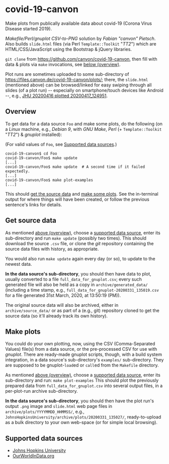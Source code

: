 # covid-19-canvon

Make plots from publically available data
about covid-19 (Corona Virus Disease started 2019).

*Makefile/Perl/gnuplot* *CSV-to-PNG* solution by *Fabian "canvon" Pietsch*.
Also builds `slide.html` files (via Perl `Template::Toolkit` "*TT2*")
which are HTML/CSS/JavaScript using the Bootstrap & jQuery libraries.

`git clone` from <https://github.com/canvon/covid-19-canvon>,
then fill with data & plots via `make` invocations,
see [below (overview)](#overview).

Plot runs are sometimes uploaded to some sub-directory of
<https://files.canvon.de/covid-19-canvon/plots/>; there,
the `slide.html` (mentioned above) can be browsed/linked
for easy swiping through all slides (of a plot run) --
especially on smartphone/touch devices like Android --, e.g.,
[JHU 20200416 plotted 20200417\_124951](https://files.canvon.de/covid-19-canvon/plots/jhu/20200417_124951/slide.html).


## Overview

To get data for a data source `Foo` and make some plots,
do the following (on a *Linux* machine, e.g., *Debian 9*,
with *GNU Make*, *Perl* (+ `Template::Toolkit` "*TT2*") &
*gnuplot* installed):

(For valid values of `Foo`,
see [Supported data sources](#supported-data-sources).)

    covid-19-canvon$ cd Foo
    covid-19-canvon/Foo$ make update
    [...]
    covid-19-canvon/Foo$ make update  # A second time if it failed expectedly.
    [...]
    covid-19-canvon/Foo$ make plot-examples
    [...]

This should [get the source data](#get-source-data)
and [make some plots](#make-plots). See the in-terminal output
for where things will have been created, or follow the previous
sentence's links for details.


## Get source data

As mentioned [above (overview)](#overview), choose
a [supported data source](#supported-data-sources),
enter its sub-directory and run `make update` (possibly two times).
This should download the source `.csv` file, or clone the
*git* repository containing the source data files with history,
as appropriate.

You would also run `make update` again every day (or so), to update to
the newest data.

**In the data source's sub-directory**, you should then have data to plot,
usually converted to a file `full_data_for_gnuplot.csv`; every such
generated file will also be held as a copy in `archive/generated_data/`
(including a time stamp, e.g., `full_data_for_gnuplot-20200331_135019.csv`
for a file generated 31st March, 2020, at 13:50:19 (PM)).

The original source data will also be archived,
either in `archive/source_data/` or as part of a (e.g., git) repository
cloned to get the source data (so it'll already track its own history).


## Make plots

You could do your own plotting, now, using the CSV (Comma-Separated Values)
file(s) from a data source, or the pre-processed CSV for use with *gnuplot*.
There are ready-made gnuplot scripts, though, with a build system integration,
in a data source's sub-directory's `examples/` sub-directory. They are supposed
to be gnuplot-`load`ed or `call`ed from the `Makefile` directory.

As mentioned [above (overview)](#overview), choose
a [supported data source](#supported-data-sources),
enter its sub-directory and run: `make plot-examples`
This should plot the previously prepared data
from `full_data_for_gnuplot.csv` into several output files,
in a per-plot-run archive sub-directory.

**In the data source's sub-directory**, you should then have
the plot run's output `.png` image and `slide.html` web page
files in `archive/plots/YYYYMMDD_HHMMSS/`,
e.g., `JohnsHopkinsUniversity/archive/plots/20200331_135027/`,
ready-to-upload as a bulk directory to your own web-space
(or for simple local browsing).


## Supported data sources

* [Johns Hopkins University](JohnsHopkinsUniversity/)
* [OurWorldInData.org](./OurWorldInData.org/)


